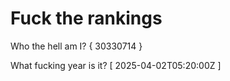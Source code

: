 # Fuck the rankings

Who the hell am I?
{ 30330714 }

What fucking year is it?
[ 2025-04-02T05:20:00Z ]
